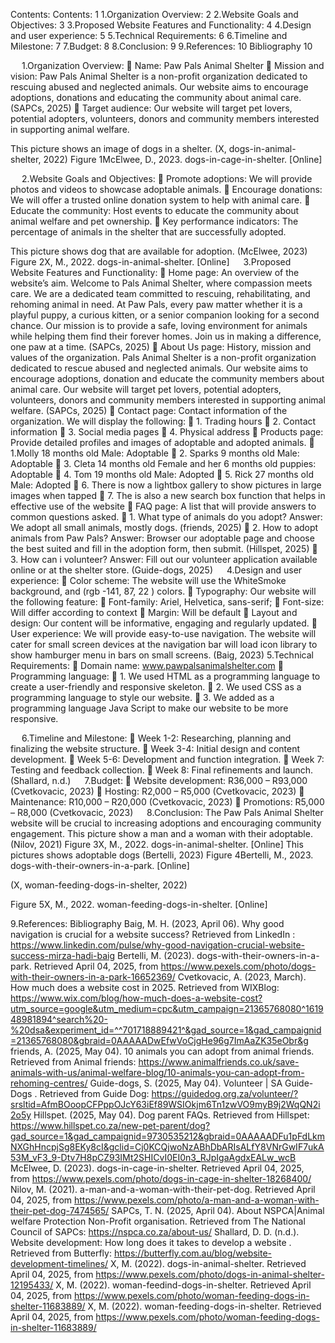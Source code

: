 
Contents:
Contents:	1
1.Organization Overview:	2
2.Website Goals and Objectives:	3
3.Proposed Website Features and Functionality:	4
4.Design and user experience:	5
5.Technical Requirements:	6
6.Timeline and Milestone:	7
7.Budget:	8
8.Conclusion:	9
9.References:	10
Bibliography	10


 
1.Organization Overview:
	Name: Paw Pals Animal Shelter
	Mission and vision: Paw Pals Animal Shelter is a non-profit organization dedicated to rescuing abused and neglected animals. Our website aims to encourage adoptions, donations and educating the community about animal care. (SAPCs, 2025)
	Target audience: Our website will target pet lovers, potential adopters, volunteers, donors and community members interested in supporting animal welfare.

This picture shows an image of dogs in a shelter.
(X, dogs-in-animal-shelter, 2022) 
Figure 1McElwee, D., 2023. dogs-in-cage-in-shelter. [Online]

 
2.Website Goals and Objectives:
	Promote adoptions: We will provide photos and videos to showcase adoptable animals.
	Encourage donations: We will offer a trusted online donation system to help with animal care.
	Educate the community: Host events to educate the community about animal welfare and pet ownership.
	Key performance indicators: The percentage of animals in the shelter that are successfully adopted.

This picture shows dog that are available for adoption.
(McElwee, 2023) 
Figure 2X, M., 2022. dogs-in-animal-shelter. [Online]
 
3.Proposed Website Features and Functionality:
	Home page: An overview of the website’s aim. Welcome to Pals Animal Shelter, where compassion meets care. We are a dedicated team committed to rescuing, rehabilitating, and rehoming animal in need. At Paw Pals, every paw matter whether it is a playful puppy, a curious kitten, or a senior companion looking for a second chance. Our mission is to provide a safe, loving environment for animals while helping them find their forever homes. Join us in making a difference, one paw at a time. (SAPCs, 2025)
	About Us page: History, mission and values of the organization. Pals Animal Shelter is a non-profit organization dedicated to rescue abused and neglected animals. Our website aims to encourage adoptions, donation and educate the community members about animal care. Our website will target pet lovers, potential adopters, volunteers, donors and community members interested in supporting animal welfare. (SAPCs, 2025)
	Contact page: Contact information of the organization. We will display the following:
	1. Trading hours
	2. Contact information
	3. Social media pages
	4. Physical address
	Products page: Provide detailed profiles and images of adoptable and adopted animals.
	1.Molly 18 months old Male: Adoptable
	2. Sparks 9 months old Male: Adoptable
	3. Cleta 14 months old Female and her 6 months old puppies: Adoptable
	4. Tom 19 months old Male: Adopted
	5. Rick 27 months old Male: Adopted
	6. There is now a lightbox gallery to show pictures in large images when tapped
	7. The is also a new search box function that helps in effective use of the website
	FAQ page: A list that will provide answers to common questions asked.
	1. What type of animals do you adopt? Answer: We adopt all small animals, mostly dogs. (friends, 2025)
	2. How to adopt animals from Paw Pals? Answer: Browser our adoptable page and choose the best suited and fill in the adoption form, then submit. (Hillspet, 2025)
	3. How can i volunteer? Answer: Fill out our volunteer application available online or at the shelter store. (Guide-dogs, 2025)
 
4.Design and user experience:
	Color scheme: The website will use the WhiteSmoke background, and (rgb -141, 87, 22 ) colors.
	Typography: Our website will the following feature:
	Font-family: Ariel, Helvetica, sans-serif;
	Font-size: Will differ according to context
	Margin: Will be default 
	Layout and design: Our content will be informative, engaging and regularly updated.
	User experience: We will provide easy-to-use navigation. The website will cater for small screen devices at the navigation bar will load icon library to show hamburger menu in bars on small screens. (Baig, 2023)
5.Technical Requirements:
	Domain name: www.pawpalsanimalshelter.com
	Programming language: 
	1. We used HTML as a programming language to create a user-friendly and responsive skeleton.
	2. We used CSS as a programming language to style our website.
	3. We added as a programming language Java Script to make our website to be more responsive.

 
6.Timeline and Milestone:
	Week 1-2: Researching, planning and finalizing the website structure.
	Week 3-4: Initial design and content development.
	Week 5-6: Development and function integration.
	Week 7: Testing and feedback collection.
	Week 8: Final refinements and launch. (Shallard, n.d.)
 
7.Budget:
	Website development: R36,000 – R93,000 (Cvetkovacic, 2023)
	Hosting: R2,000 – R5,000 (Cvetkovacic, 2023)
	Maintenance: R10,000 – R20,000 (Cvetkovacic, 2023)
	Promotions: R5,000 – R8,000 (Cvetkovacic, 2023)
 
8.Conclusion:
The Paw Pals Animal Shelter website will be crucial to increasing adoptions and encouraging community engagement.
This picture show a man and a woman with their adoptable.
(Nilov, 2021) 
Figure 3X, M., 2022. dogs-in-animal-shelter. [Online]
This pictures shows adoptable dogs
(Bertelli, 2023) 
Figure 4Bertelli, M., 2023. dogs-with-their-owners-in-a-park. [Online] 

 
(X, woman-feeding-dogs-in-shelter, 2022)
 
Figure 5X, M., 2022. woman-feeding-dogs-in-shelter. [Online]
 

9.References:
Bibliography
Baig, M. H. (2023, April 06). Why good navigation is crucial for a website success? Retrieved from LinkedIn : https://www.linkedin.com/pulse/why-good-navigation-crucial-website-success-mirza-hadi-baig
Bertelli, M. (2023). dogs-with-their-owners-in-a-park. Retrieved April 04, 2025, from https://www.pexels.com/photo/dogs-with-their-owners-in-a-park-16652369/
Cvetkovacic, A. (2023, March). How much does a website cost in 2025. Retrieved from WIXBlog: https://www.wix.com/blog/how-much-does-a-website-cost?utm_source=google&utm_medium=cpc&utm_campaign=21365768080^161948981894^search%20-%20dsa&experiment_id=^^701718889421^&gad_source=1&gad_campaignid=21365768080&gbraid=0AAAAADwEfwVoCjgHe96g7ImAaZK35eObr&g
friends, A. (2025, May 04). 10 animals you can adopt from animal friends. Retrieved from Animal friends: https://www.animalfriends.co.uk/save-animals-with-us/animal-welfare-blog/10-animals-you-can-adopt-from-rehoming-centres/
Guide-dogs, S. (2025, May 04). Volunteer | SA Guide-Dogs . Retrieved from Guide Dog: https://guidedog.org.za/volunteer/?srsltid=AfmBOoopCFPppOJcY63iEf89WSIOkjm6Tn1zwVO9myB9j2WqQN2i2o5y
Hillspet. (2025, May 04). Dog parent FAQs. Retrieved from Hillspet: https://www.hillspet.co.za/new-pet-parent/dog?gad_source=1&gad_campaignid=9730535212&gbraid=0AAAAADFu1pFdLkmNXGhHncpjSg8EKy8cI&gclid=Cj0KCQjwoNzABhDbARIsALfY8VNrGwIF7ukA53M_vF3_9-Dtv7H8pCZ93IMt2SHICvI0EI0n3_RJpIgaAgdxEALw_wcB
McElwee, D. (2023). dogs-in-cage-in-shelter. Retrieved April 04, 2025, from https://www.pexels.com/photo/dogs-in-cage-in-shelter-18268400/
Nilov, M. (2021). a-man-and-a-woman-with-their-pet-dog. Retrieved April 04, 2025, from https://www.pexels.com/photo/a-man-and-a-woman-with-their-pet-dog-7474565/
SAPCs, T. N. (2025, April 04). About NSPCA|Animal welfare Protection Non-Profit organisation. Retrieved from The National Council of SAPCs: https://nspca.co.za/about-us/
Shallard, D. D. (n.d.). Website development: How long does it takes to develop a website . Retrieved from Butterfly: https://butterfly.com.au/blog/website-development-timelines/
X, M. (2022). dogs-in-animal-shelter. Retrieved April 04, 2025, from https://www.pexels.com/photo/dogs-in-animal-shelter-12195433/
X, M. (2022). woman-feedind-dogs-in-shelter. Retrieved April 04, 2025, from https://www.pexels.com/photo/woman-feeding-dogs-in-shelter-11683889/
X, M. (2022). woman-feeding-dogs-in-shelter. Retrieved April 04, 2025, from https://www.pexels.com/photo/woman-feeding-dogs-in-shelter-11683889/

